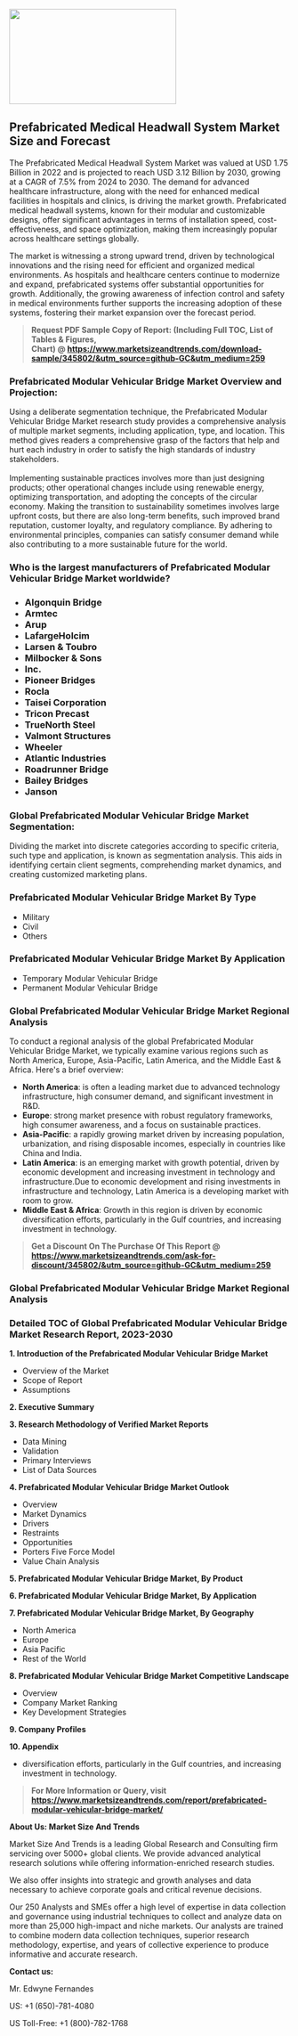 <p><img class="alignnone size-medium wp-image-20088" src="https://ffe5etoiles.com/wp-content/uploads/2024/12/MST1-300x171.png" alt="" width="300" height="171" /></p><h2>Prefabricated Medical Headwall System Market Size and Forecast</h2><p>The Prefabricated Medical Headwall System Market was valued at USD 1.75 Billion in 2022 and is projected to reach USD 3.12 Billion by 2030, growing at a CAGR of 7.5% from 2024 to 2030. The demand for advanced healthcare infrastructure, along with the need for enhanced medical facilities in hospitals and clinics, is driving the market growth. Prefabricated medical headwall systems, known for their modular and customizable designs, offer significant advantages in terms of installation speed, cost-effectiveness, and space optimization, making them increasingly popular across healthcare settings globally.</p><p>The market is witnessing a strong upward trend, driven by technological innovations and the rising need for efficient and organized medical environments. As hospitals and healthcare centers continue to modernize and expand, prefabricated systems offer substantial opportunities for growth. Additionally, the growing awareness of infection control and safety in medical environments further supports the increasing adoption of these systems, fostering their market expansion over the forecast period.</p></p><blockquote id="" class=""><strong>Request PDF Sample Copy of Report: (Including Full TOC, List of Tables &amp; Figures, Chart)&nbsp;@&nbsp;<strong><a href="https://www.marketsizeandtrends.com/download-sample/345802/&utm_source=github-GC&utm_medium=259" target="_blank">https://www.marketsizeandtrends.com/download-sample/345802/&utm_source=github-GC&utm_medium=259</a></strong></strong></blockquote><h3 id="" class="">Prefabricated Modular Vehicular Bridge Market&nbsp;Overview and Projection:</h3><p id="" class="">Using a deliberate segmentation technique, the Prefabricated Modular Vehicular Bridge Market research study provides a comprehensive analysis of multiple market segments, including application, type, and location. This method gives readers a comprehensive grasp of the factors that help and hurt each industry in order to satisfy the high standards of industry stakeholders. <br /> <br />Implementing sustainable practices involves more than just designing products; other operational changes include using renewable energy, optimizing transportation, and adopting the concepts of the circular economy. Making the transition to sustainability sometimes involves large upfront costs, but there are also long-term benefits, such improved brand reputation, customer loyalty, and regulatory compliance. By adhering to environmental principles, companies can satisfy consumer demand while also contributing to a more sustainable future for the world.</p><h3 id="" class="">Who is the largest manufacturers of&nbsp;Prefabricated Modular Vehicular Bridge Market worldwide?</h3><h3 class=""><p><ul><li>Algonquin Bridge </li><li> Armtec </li><li> Arup </li><li> LafargeHolcim </li><li> Larsen & Toubro </li><li> Milbocker & Sons </li><li> Inc. </li><li> Pioneer Bridges </li><li> Rocla </li><li> Taisei Corporation </li><li> Tricon Precast </li><li> TrueNorth Steel </li><li> Valmont Structures </li><li> Wheeler </li><li> Atlantic Industries </li><li> Roadrunner Bridge </li><li> Bailey Bridges </li><li> Janson</li></ul></p></h3><h3 id="" class="">Global&nbsp;Prefabricated Modular Vehicular Bridge Market Segmentation:</h3><p id="" class="">Dividing the market into discrete categories according to specific criteria, such type and application, is known as segmentation analysis. This aids in identifying certain client segments, comprehending market dynamics, and creating customized marketing plans.</p><h3 id="" class="">Prefabricated Modular Vehicular Bridge Market&nbsp;By Type</h3><p><p><ul><li>Military</li><li> Civil</li><li> Others</p></li></ul></p></p><h3 id="" class="">Prefabricated Modular Vehicular Bridge Market&nbsp;By Application</h3><p class=""><p><ul><li>Temporary Modular Vehicular Bridge</li><li> Permanent Modular Vehicular Bridge</li></ul></p></p><h3 id="" class="">Global Prefabricated Modular Vehicular Bridge Market Regional Analysis</h3><p id="" class="">To conduct a regional analysis of the global Prefabricated Modular Vehicular Bridge Market, we typically examine various regions such as North America, Europe, Asia-Pacific, Latin America, and the Middle East &amp; Africa. Here's a brief overview:</p><ul><li><strong>North America</strong>: is often a leading market due to advanced technology infrastructure, high consumer demand, and significant investment in R&amp;D.</li><li><strong>Europe</strong>: strong market presence with robust regulatory frameworks, high consumer awareness, and a focus on sustainable practices.</li><li><strong>Asia-Pacific</strong>: a rapidly growing market driven by increasing population, urbanization, and rising disposable incomes, especially in countries like China and India.</li><li><strong>Latin America</strong>: is an emerging market with growth potential, driven by economic development and increasing investment in technology and infrastructure.Due to economic development and rising investments in infrastructure and technology, Latin America is a developing market with room to grow.</li><li><strong>Middle East &amp; Africa</strong>: Growth in this region is driven by economic diversification efforts, particularly in the Gulf countries, and increasing investment in technology.</li></ul><blockquote id="" class=""><strong>Get a Discount On The Purchase Of This Report @ <strong><a href="https://www.marketsizeandtrends.com/ask-for-discount/345802/&utm_source=github-GC&utm_medium=259" target="_blank">https://www.marketsizeandtrends.com/ask-for-discount/345802/&utm_source=github-GC&utm_medium=259</a></strong></strong></blockquote><h3 id="" class="">Global Prefabricated Modular Vehicular Bridge Market Regional Analysis</h3><h3 id="" class="">Detailed TOC of Global Prefabricated Modular Vehicular Bridge Market Research Report, 2023-2030</h3><p id="" class=""><strong>1. Introduction of the Prefabricated Modular Vehicular Bridge Market</strong></p><ul><li>Overview of the Market</li><li>Scope of Report</li><li>Assumptions</li></ul><p id="" class=""><strong>2. Executive Summary</strong></p><p id="" class=""><strong>3. Research Methodology of Verified Market Reports</strong></p><ul><li>Data Mining</li><li>Validation</li><li>Primary Interviews</li><li>List of Data Sources</li></ul><p id="" class=""><strong>4. Prefabricated Modular Vehicular Bridge Market Outlook</strong></p><ul><li>Overview</li><li>Market Dynamics</li><li>Drivers</li><li>Restraints</li><li>Opportunities</li><li>Porters Five Force Model</li><li>Value Chain Analysis</li></ul><p id="" class=""><strong>5. Prefabricated Modular Vehicular Bridge Market, By Product</strong></p><p id="" class=""><strong>6. Prefabricated Modular Vehicular Bridge Market, By Application</strong></p><p id="" class=""><strong>7. Prefabricated Modular Vehicular Bridge Market, By Geography</strong></p><ul><li>North America</li><li>Europe</li><li>Asia Pacific</li><li>Rest of the World</li></ul><p id="" class=""><strong>8. Prefabricated Modular Vehicular Bridge Market Competitive Landscape</strong></p><ul><li>Overview</li><li>Company Market Ranking</li><li>Key Development Strategies</li></ul><p id="" class=""><strong>9. Company Profiles</strong></p><p id="" class=""><strong>10. Appendix</strong></p><ul><li>diversification efforts, particularly in the Gulf countries, and increasing investment in technology.</li></ul><blockquote id="" class=""><strong>For More Information or Query, visit <strong><strong><a href="https://www.marketsizeandtrends.com/report/prefabricated-modular-vehicular-bridge-market/" target="_blank">https://www.marketsizeandtrends.com/report/prefabricated-modular-vehicular-bridge-market/</a></strong></strong></strong></blockquote><p id="" class=""><strong>About Us: Market Size And Trends</strong></p><p id="" class="">Market Size And Trends is a leading Global Research and Consulting firm servicing over 5000+ global clients. We provide advanced analytical research solutions while offering information-enriched research studies.</p><p id="" class="">We also offer insights into strategic and growth analyses and data necessary to achieve corporate goals and critical revenue decisions.</p><p id="" class="">Our 250 Analysts and SMEs offer a high level of expertise in data collection and governance using industrial techniques to collect and analyze data on more than 25,000 high-impact and niche markets. Our analysts are trained to combine modern data collection techniques, superior research methodology, expertise, and years of collective experience to produce informative and accurate research.</p><p id="" class=""><strong>Contact us:</strong></p><p id="" class="">Mr. Edwyne Fernandes</p><p id="" class="">US: +1 (650)-781-4080</p><p id="" class="">US Toll-Free: +1 (800)-782-1768</p>
